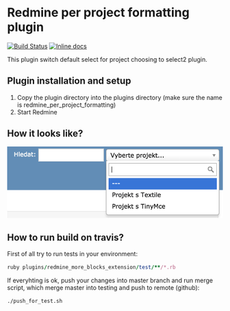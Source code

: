 Redmine per project formatting plugin
=======================

[![Build Status](https://travis-ci.org/kiv-redmine/redmine_improved_searchbox.svg?branch=testing)](https://travis-ci.org/kiv-redmine/redmine_improved_searchbox) [![Inline docs](http://inch-ci.org/github/kiv-redmine/redmine_improved_searchbox.svg?branch=master)](http://inch-ci.org/github/kiv-redmine/redmine_improved_searchbox)

This plugin switch default select for project choosing to select2
plugin.

Plugin installation and setup
-----------------------------

1. Copy the plugin directory into the plugins directory (make sure the name is redmine_per_project_formatting)
2. Start Redmine

How it looks like?
------------------

![Screenshot](https://raw.githubusercontent.com/kiv-redmine/redmine_improved_searchbox/master/screenshot.png)

How to run build on travis?
---------------------------
First of all try to run tests in your environment:

```ruby
ruby plugins/redmine_more_blocks_extension/test/**/*.rb
```

If everyhting is ok, push your changes into master branch and run merge script, which merge master into testing and push to remote (github):

```bash
./push_for_test.sh
```
